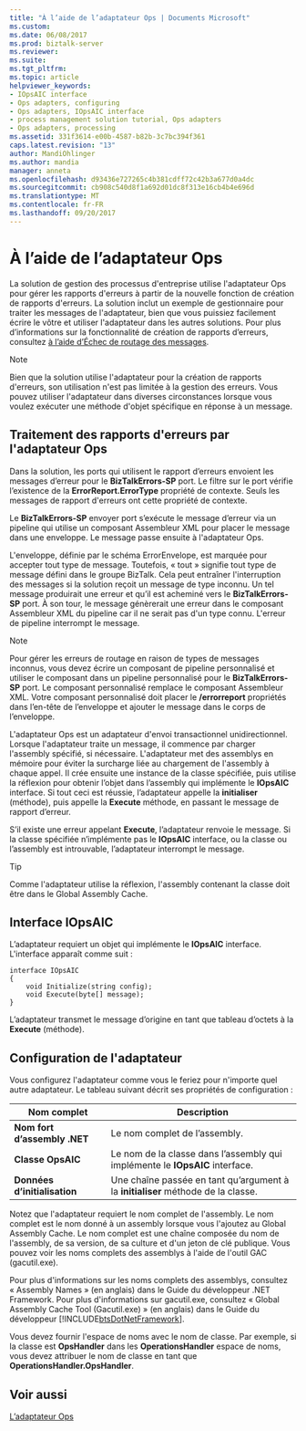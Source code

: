 ```yaml
---
title: "À l’aide de l’adaptateur Ops | Documents Microsoft"
ms.custom: 
ms.date: 06/08/2017
ms.prod: biztalk-server
ms.reviewer: 
ms.suite: 
ms.tgt_pltfrm: 
ms.topic: article
helpviewer_keywords:
- IOpsAIC interface
- Ops adapters, configuring
- Ops adapters, IOpsAIC interface
- process management solution tutorial, Ops adapters
- Ops adapters, processing
ms.assetid: 331f3614-e00b-4587-b82b-3c7bc394f361
caps.latest.revision: "13"
author: MandiOhlinger
ms.author: mandia
manager: anneta
ms.openlocfilehash: d93436e727265c4b381cdff72c42b3a677d0a4dc
ms.sourcegitcommit: cb908c540d8f1a692d01dc8f313e16cb4b4e696d
ms.translationtype: MT
ms.contentlocale: fr-FR
ms.lasthandoff: 09/20/2017
---
```

# <a name="using-the-ops-adapter"></a>À l’aide de l’adaptateur Ops
La solution de gestion des processus d'entreprise utilise l'adaptateur Ops pour gérer les rapports d'erreurs à partir de la nouvelle fonction de création de rapports d'erreurs. La solution inclut un exemple de gestionnaire pour traiter les messages de l'adaptateur, bien que vous puissiez facilement écrire le vôtre et utiliser l'adaptateur dans les autres solutions. Pour plus d’informations sur la fonctionnalité de création de rapports d’erreurs, consultez [à l’aide d’Échec de routage des messages](../core/using-failed-message-routing.md).  
  
> [!NOTE]
>  Bien que la solution utilise l'adaptateur pour la création de rapports d'erreurs, son utilisation n'est pas limitée à la gestion des erreurs. Vous pouvez utiliser l'adaptateur dans diverses circonstances lorsque vous voulez exécuter une méthode d'objet spécifique en réponse à un message.  
  
## <a name="how-the-ops-adapter-processes-error-reports"></a>Traitement des rapports d'erreurs par l'adaptateur Ops  
 Dans la solution, les ports qui utilisent le rapport d’erreurs envoient les messages d’erreur pour le **BizTalkErrors-SP** port. Le filtre sur le port vérifie l’existence de la **ErrorReport.ErrorType** propriété de contexte. Seuls les messages de rapport d'erreurs ont cette propriété de contexte.  
  
 Le **BizTalkErrors-SP** envoyer port s’exécute le message d’erreur via un pipeline qui utilise un composant Assembleur XML pour placer le message dans une enveloppe. Le message passe ensuite à l'adaptateur Ops.  
  
 L'enveloppe, définie par le schéma ErrorEnvelope, est marquée pour accepter tout type de message. Toutefois, « tout » signifie tout type de message défini dans le groupe BizTalk. Cela peut entraîner l'interruption des messages si la solution reçoit un message de type inconnu. Un tel message produirait une erreur et qu’il est acheminé vers le **BizTalkErrors-SP** port. À son tour, le message génèrerait une erreur dans le composant Assembleur XML du pipeline car il ne serait pas d'un type connu. L'erreur de pipeline interrompt le message.  
  
> [!NOTE]
>  Pour gérer les erreurs de routage en raison de types de messages inconnus, vous devez écrire un composant de pipeline personnalisé et utiliser le composant dans un pipeline personnalisé pour le **BizTalkErrors-SP** port. Le composant personnalisé remplace le composant Assembleur XML. Votre composant personnalisé doit placer le **/errorreport** propriétés dans l’en-tête de l’enveloppe et ajouter le message dans le corps de l’enveloppe.  
  
 L'adaptateur Ops est un adaptateur d'envoi transactionnel unidirectionnel. Lorsque l'adaptateur traite un message, il commence par charger l'assembly spécifié, si nécessaire. L'adaptateur met des assemblys en mémoire pour éviter la surcharge liée au chargement de l'assembly à chaque appel. Il crée ensuite une instance de la classe spécifiée, puis utilise la réflexion pour obtenir l’objet dans l’assembly qui implémente le **IOpsAIC** interface. Si tout ceci est réussie, l’adaptateur appelle la **initialiser** (méthode), puis appelle la **Execute** méthode, en passant le message de rapport d’erreur.  
  
 S’il existe une erreur appelant **Execute**, l’adaptateur renvoie le message. Si la classe spécifiée n’implémente pas le **IOpsAIC** interface, ou la classe ou l’assembly est introuvable, l’adaptateur interrompt le message.  
  
> [!TIP]
>  Comme l'adaptateur utilise la réflexion, l'assembly contenant la classe doit être dans le Global Assembly Cache.  
  
## <a name="the-iopsaic-interface"></a>Interface IOpsAIC  
 L’adaptateur requiert un objet qui implémente le **IOpsAIC** interface. L'interface apparaît comme suit :  
  
```  
interface IOpsAIC  
{  
    void Initialize(string config);  
    void Execute(byte[] message);  
}  
```  
  
 L’adaptateur transmet le message d’origine en tant que tableau d’octets à la **Execute** (méthode).  
  
## <a name="configuring-the-adapter"></a>Configuration de l'adaptateur  
 Vous configurez l'adaptateur comme vous le feriez pour n'importe quel autre adaptateur. Le tableau suivant décrit ses propriétés de configuration :  
  
|Nom complet| Description|  
|------------------|-----------------|  
|**Nom fort d’assembly .NET**|Le nom complet de l’assembly.|  
|**Classe OpsAIC**|Le nom de la classe dans l’assembly qui implémente le **IOpsAIC** interface.|  
|**Données d’initialisation**|Une chaîne passée en tant qu’argument à la **initialiser** méthode de la classe.|  
  
 Notez que l'adaptateur requiert le nom complet de l'assembly. Le nom complet est le nom donné à un assembly lorsque vous l'ajoutez au Global Assembly Cache. Le nom complet est une chaîne composée du nom de l'assembly, de sa version, de sa culture et d'un jeton de clé publique. Vous pouvez voir les noms complets des assemblys à l'aide de l'outil GAC (gacutil.exe).  
  
 Pour plus d'informations sur les noms complets des assemblys, consultez « Assembly Names » (en anglais) dans le Guide du développeur .NET Framework. Pour plus d'informations sur gacutil.exe, consultez « Global Assembly Cache Tool (Gacutil.exe) » (en anglais) dans le Guide du développeur [!INCLUDE[btsDotNetFramework](../includes/btsdotnetframework-md.md)].  
  
 Vous devez fournir l'espace de noms avec le nom de classe. Par exemple, si la classe est **OpsHandler** dans les **OperationsHandler** espace de noms, vous devez attribuer le nom de classe en tant que **OperationsHandler.OpsHandler**.  
  
## <a name="see-also"></a>Voir aussi  
 [L’adaptateur Ops](../core/the-ops-adapter.md)
